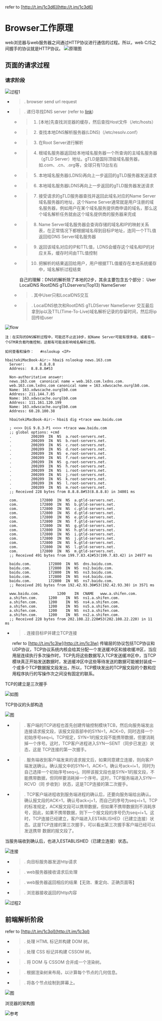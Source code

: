 refer to [http://t.im/1c3d6](http://t.im/1c3d6)

# Browser工作原理 #

web浏览器与web服务器之间通过HTTP协议进行通信的过程。所以，web C/S之间握手的协议就是HTTP协议。
![原理图](https://qaseven.github.io/image/front_end_performance_test.png)

## 页面的请求过程 ##

### 请求阶段 ###

![过程1](https://qaseven.github.io/image/LSBAWS_HTTP_request_response.png)

* > . browser send url request

* > . 递归寻找DNS server (refer to [link](http://www.cnblogs.com/xrq730/p/4931418.html))
    * > 1. [本地]先查找浏览器的缓存，然后查找Host文件（/etc/hosts）
    * > 2. 查找本地DNS解析服务器(LDNS)（/etc/resolv.conf）
    * > 3. 在Root Server进行解析
    * > 4. 根域名服务器返回给本地域名服务器一个所查询的主域名服务器（gTLD Server）地址。gTLD是国际顶级域名服务器，如.com、.cn、.org等，全球只有13台左右
    * > 5. 本地域名服务器(LDNS)再向上一步返回的gTLD服务器发送请求
    * > 6. 本地域名服务器LDNS再向上一步返回的gTLD服务器发送请求
    * > 7. 接受请求的gTLD服务器查找并返回此域名对应的Name Server域名服务器的地址，这个Name Server通常就是用户注册的域名服务器，例如用户在某个域名服务提供商申请的域名，那么这个域名解析任务就由这个域名提供商的服务器来完成
    * > 8. Name Server域名服务器会查询存储的域名和IP的映射关系表，在正常情况下都根据域名得到目标IP地址，连同一个TTL值返回给DNS Server域名服务器
    * > 9. 返回该域名对应的IP和TTL值，LDNS会缓存这个域名和IP的对应关系，缓存时间由TTL值控制
    * > 10. 把解析的结果返回给用户，用户根据TTL值缓存在本地系统缓存中，域名解析过程结束
   
      自己的理解：DNS的解析除了本地的2步，其余主要包含五个部分： User LocalDNS RootDNS gTLDservers(Top13) NameServer 
   * > . 其中User只和LocalDNS交互
   * > . LocalDNS依次和RootDNS  gTLDServer NameServer 交互最后拿到ip以及TTL(Time-To-Live)域名解析记录的存留时间，然后将ip回传给user
   
![flow](http://images2015.cnblogs.com/blog/801753/201511/801753-20151102204944102-1846720088.png)

    注：在实际的DNS解析过程中，可能还不止这10步，如Name Server可能有很多级，或者有一个GTM来负载均衡控制，这都有可能会影响域名解析过程。
    
    如何查看和操作：   #nslookup <IP>
    
    hbaitekiMacBook-Air:~ hbai$ nslookup news.163.com
      Server:		8.8.8.8
      Address:	8.8.8.8#53

      Non-authoritative answer:
      news.163.com	canonical name = web.163.com.lxdns.com.
      web.163.com.lxdns.com	canonical name = 163.xdwscache.ourglb0.com.
      Name:	163.xdwscache.ourglb0.com
      Address: 211.144.7.85
      Name:	163.xdwscache.ourglb0.com
      Address: 111.161.120.199
      Name:	163.xdwscache.ourglb0.com
      Address: 60.28.100.38

      hbaitekiMacBook-Air:~ hbai$ dig +trace www.baidu.com

      ; <<>> DiG 9.8.3-P1 <<>> +trace www.baidu.com
      ;; global options: +cmd
      .			200209	IN	NS	a.root-servers.net.
      .			200209	IN	NS	b.root-servers.net.
      .			200209	IN	NS	c.root-servers.net.
      .			200209	IN	NS	d.root-servers.net.
      .			200209	IN	NS	e.root-servers.net.
      .			200209	IN	NS	f.root-servers.net.
      .			200209	IN	NS	g.root-servers.net.
      .			200209	IN	NS	h.root-servers.net.
      .			200209	IN	NS	i.root-servers.net.
      .			200209	IN	NS	j.root-servers.net.
      .			200209	IN	NS	k.root-servers.net.
      .			200209	IN	NS	l.root-servers.net.
      .			200209	IN	NS	m.root-servers.net.
      ;; Received 228 bytes from 8.8.8.8#53(8.8.8.8) in 34001 ms

      com.			172800	IN	NS	a.gtld-servers.net.
      com.			172800	IN	NS	b.gtld-servers.net.
      com.			172800	IN	NS	c.gtld-servers.net.
      com.			172800	IN	NS	d.gtld-servers.net.
      com.			172800	IN	NS	e.gtld-servers.net.
      com.			172800	IN	NS	f.gtld-servers.net.
      com.			172800	IN	NS	g.gtld-servers.net.
      com.			172800	IN	NS	h.gtld-servers.net.
      com.			172800	IN	NS	i.gtld-servers.net.
      com.			172800	IN	NS	j.gtld-servers.net.
      com.			172800	IN	NS	k.gtld-servers.net.
      com.			172800	IN	NS	l.gtld-servers.net.
      com.			172800	IN	NS	m.gtld-servers.net.
      ;; Received 491 bytes from 199.7.83.42#53(199.7.83.42) in 24977 ms

      baidu.com.		172800	IN	NS	dns.baidu.com.
      baidu.com.		172800	IN	NS	ns2.baidu.com.
      baidu.com.		172800	IN	NS	ns3.baidu.com.
      baidu.com.		172800	IN	NS	ns4.baidu.com.
      baidu.com.		172800	IN	NS	ns7.baidu.com.
      ;; Received 201 bytes from 192.42.93.30#53(192.42.93.30) in 3571 ms

      www.baidu.com.		1200	IN	CNAME	www.a.shifen.com.
      a.shifen.com.		1200	IN	NS	ns1.a.shifen.com.
      a.shifen.com.		1200	IN	NS	ns4.a.shifen.com.
      a.shifen.com.		1200	IN	NS	ns5.a.shifen.com.
      a.shifen.com.		1200	IN	NS	ns3.a.shifen.com.
      a.shifen.com.		1200	IN	NS	ns2.a.shifen.com.
      ;; Received 228 bytes from 202.108.22.220#53(202.108.22.220) in 11 ms



* > . 连接目标IP并建立TCP连接
   
   refer to [http://t.im/1c3lw](http://t.im/1c3lw)
   传输层的协议包括TCP协议和UDP协议，TCP协议系统内核会给其分配一个发送缓冲区和接收缓冲区，当应用层连续执行多次操作时，TCP先将这些数据写入TCP发送缓冲区中，当TCP模块真正开始发送数据时，发送缓冲区中这些等待发送的数据可能被封装成一个或多个TCP数据报文段发出，所以，TCP模块发出的TCP报文段的个数和应用程序执行的写操作次之间没有固定的联系。
   
 TCP的建立是三次握手
 
![如图](https://leanote.com/api/file/getImage?fileId=57c92e44ab644135ea06c6bd)

TCP协议的头部构造

![图](https://leanote.com/api/file/getImage?fileId=57c92e44ab644135ea06c6be)
 
   * > . 客户端的TCP进程也首先创建传输控制模块TCB，然后向服务端发出连接请求报文段，该报文段首部中的SYN=1，ACK=0，同时选择一个初始序号seq=i。TCP规定，SYN=1的报文段不能携带数据，但要消耗掉一个序号。这时，TCP客户进程进入SYN—SENT（同步已发送）状态，这是 TCP连接的第一次握手。
   
   * > . 服务端收到客户端发来的请求报文后，如果同意建立连接，则向客户端发送确认。确认报文中的SYN=1，ACK=1，确认号ack=i+1，同时为自己选择一个初始序号seq=j。同样该报文段也是SYN=1的报文段，不能携带数据，但同样要消耗掉一个序号。这时，TCP服务端进入SYN—RCVD（同 步收到）状态，这是TCP连接的第二次握手。
   
   * > . TCP客户端进程收到服务端进程的确认后，还要向服务端给出确认。确认报文段的ACK=1，确认号ack=j+1，而自己的序号为seq=i+1。TCP的标准规定，ACK报文段可以携带数据，但如果不携带数据则不消耗序号，因此，如果不携带数据，则下一个报文段的序号仍为seq=i+1。这时，TCP连接已经建立，客户端进入ESTABLISHED（已建立连接）状态。这是TCP连接的第三次握手，可以看出第三次握手客户端已经可以发送携带 数据的报文段了。 
   
   当服务端收到确认后，也进入ESTABLISHED（已建立连接）状态。

![连接](https://leanote.com/api/file/getImage?fileId=57c97450ab644135ea06cade)

* > . 向目标服务器发送http请求

* > . web服务器接收请求后处理

* > . web服务器返回相应的结果【无效、重定向、正确页面等】

* > . 浏览器接收返回的http内容

![过程2](https://qaseven.github.io/image/dns.jpg)

## 前端解析阶段 ## 

refer to [http://t.im/1c3ol](http://t.im/1c3ol)
   
   * > . 处理 HTML 标记并构建 DOM 树。
   * > . 处理 CSS 标记并构建 CSSOM 树。
   * > . 将 DOM 与 CSSOM 合并成一个渲染树。
   * > . 根据渲染树来布局，以计算每个节点的几何信息。
   * > . 将各个节点绘制到屏幕上。

![图](https://developers.google.com/web/fundamentals/performance/critical-rendering-path/images/render-tree-construction.png?hl=zh-cn)

浏览器的架构图 

![参考](http://hi.csdn.net/attachment/201106/8/2143330_1307526705wVJ1.png)  
